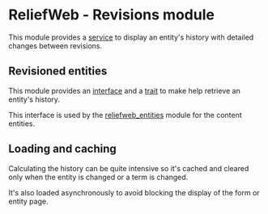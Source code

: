 ReliefWeb - Revisions module
============================

This module provides a [service](src/Services/EntityHistory.php) to display an entity's history with detailed changes between revisions.

## Revisioned entities

This module provides an [interface](src/EntityRevisionedInterface.php) and a [trait](src/EntityRevisionedTrait.php) to make help retrieve an entity's history.

This interface is used by the [reliefweb_entities](../reliefweb_entities) module for the content entities.

## Loading and caching

Calculating the history can be quite intensive so it's cached and cleared only when the entity is changed or a term is changed.

It's also loaded asynchronously to avoid blocking the display of the form or entity page.
